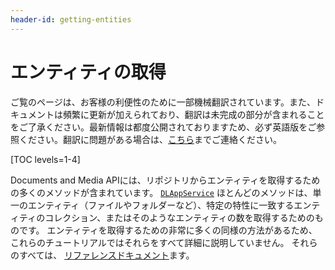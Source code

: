 ```yaml
---
header-id: getting-entities
---
```


# エンティティの取得

<p class="alert alert-info"><span class="wysiwyg-color-blue120">ご覧のページは、お客様の利便性のために一部機械翻訳されています。また、ドキュメントは頻繁に更新が加えられており、翻訳は未完成の部分が含まれることをご了承ください。最新情報は都度公開されておりますため、必ず英語版をご参照ください。翻訳に問題がある場合は、<a href="mailto:support-content-jp@liferay.com">こちら</a>までご連絡ください。</span></p>

[TOC levels=1-4]

Documents and Media APIには、リポジトリからエンティティを取得するための多くのメソッドが含まれています。 [`DLAppService`](@platform-ref@/7.1-latest/javadocs/portal-kernel/com/liferay/document/library/kernel/service/DLAppService.html) ほとんどのメソッドは、単一のエンティティ（ファイルやフォルダーなど）、特定の特性に一致するエンティティのコレクション、またはそのようなエンティティの数を取得するためのものです。 エンティティを取得するための非常に多くの同様の方法があるため、これらのチュートリアルではそれらをすべて詳細に説明していません。 それらのすべては、 [リファレンスドキュメント](@platform-ref@/7.1-latest/javadocs/portal-kernel/com/liferay/document/library/kernel/service/DLAppService.html)ます。
